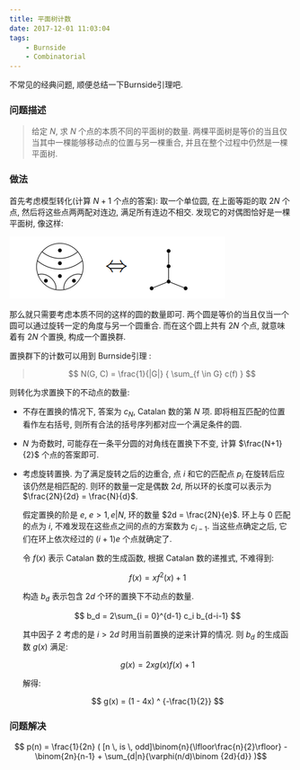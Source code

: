 ```yaml
---
title: 平面树计数
date: 2017-12-01 11:03:04
tags:
    - Burnside
    - Combinatorial
---
```


不常见的经典问题, 顺便总结一下Burnside引理吧.

<!-- more -->

### 问题描述

> 给定 $N$, 求 $N$ 个点的本质不同的平面树的数量. 
> 两棵平面树是等价的当且仅当其中一棵能够移动点的位置与另一棵重合, 并且在整个过程中仍然是一棵平面树.

### 做法

首先考虑模型转化(计算 $N+1$ 个点的答案): 
取一个单位圆, 在上面等距的取 $2N$ 个点, 然后将这些点两两配对连边, 满足所有连边不相交.
发现它的对偶图恰好是一棵平面树, 像这样:

![](./../img/plane-tree.png)

那么就只需要考虑本质不同的这样的圆的数量即可.
两个圆是等价的当且仅当一个圆可以通过旋转一定的角度与另一个圆重合.
而在这个圆上共有 $2N$ 个点, 就意味着有 $2N$ 个置换, 构成一个置换群.

置换群下的计数可以用到 Burnside引理 :
> $$ N(G, C) = \frac{1}{|G|} { \sum_{f \in G} c(f) } $$

则转化为求置换下的不动点的数量:

- 不存在置换的情况下, 答案为 $c_N$, $\mathrm{Catalan}$ 数的第 $N$ 项.
即将相互匹配的位置看作左右括号, 则所有合法的括号序列都对应一个满足条件的圆.

- $N$ 为奇数时, 可能存在一条平分圆的对角线在置换下不变, 计算 $\frac{N+1}{2}$ 个点的答案即可.

- 考虑旋转置换.
  为了满足旋转之后的边重合, 点 $i$ 和它的匹配点 $p_i$ 在旋转后应该仍然是相匹配的.
  则环的数量一定是偶数 $2d$, 所以环的长度可以表示为 $\frac{2N}{2d} = \frac{N}{d}$.

  假定置换的阶是 $e$, $e > 1, e | N$, 环的数量 $2d = \frac{2N}{e}$.
  环上与 $0$ 匹配的点为 $i$, 不难发现在这些点之间的点的方案数为 $c_{i-1}$.
  当这些点确定之后, 它们在环上依次经过的 $(i+1)e$ 个点就确定了.

  令 $f(x)$ 表示 $\mathrm{Catalan}$ 数的生成函数, 根据 $\mathrm{Catalan}$ 数的递推式, 不难得到:

  $$ f(x) = xf^2(x) + 1 $$

  构造 $b_d$ 表示包含 $2d$ 个环的置换下不动点的数量.

  $$ b_d = 2\sum_{i = 0}^{d-1} c_i b_{d-i-1} $$

  其中因子 $2$ 考虑的是 $i > 2d$ 时用当前置换的逆来计算的情况.
  则 $b_d$ 的生成函数 $g(x)$ 满足:

  $$ g(x) = 2x g(x) f(x) + 1 $$

  解得:

  $$ g(x) = (1 - 4x) ^ {-\frac{1}{2}} $$

### 问题解决

  $$ p(n) = \frac{1}{2n} ( [n \, is \, odd]\binom{n}{\lfloor\frac{n}{2}\rfloor} - \binom{2n}{n-1} + \sum_{d|n}{\varphi(n/d)\binom {2d}{d}} )$$

